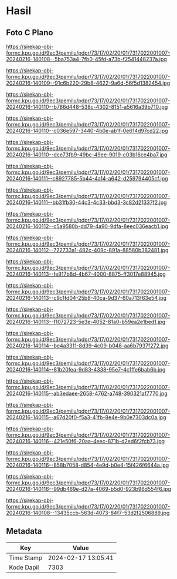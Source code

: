 # Hasil

## Foto C Plano

https://sirekap-obj-formc.kpu.go.id/9ec3/pemilu/pdpr/73/17/02/20/01/7317022001007-20240216-140108--5ba753a4-7fb0-45fd-a73b-f2541448237a.jpg

https://sirekap-obj-formc.kpu.go.id/9ec3/pemilu/pdpr/73/17/02/20/01/7317022001007-20240216-140109--91c6b220-29b8-4622-9a6d-56f5d1382454.jpg

https://sirekap-obj-formc.kpu.go.id/9ec3/pemilu/pdpr/73/17/02/20/01/7317022001007-20240216-140110--b786d448-538c-4302-8151-a5616a39b710.jpg

https://sirekap-obj-formc.kpu.go.id/9ec3/pemilu/pdpr/73/17/02/20/01/7317022001007-20240216-140110--c036e597-3440-4b0e-ab1f-0e614d97cd22.jpg

https://sirekap-obj-formc.kpu.go.id/9ec3/pemilu/pdpr/73/17/02/20/01/7317022001007-20240216-140110--dce73fb9-49bc-49ee-9019-c03b16ce4ba7.jpg

https://sirekap-obj-formc.kpu.go.id/9ec3/pemilu/pdpr/73/17/02/20/01/7317022001007-20240216-140111--c8927785-5b44-4a14-a642-d259794405cf.jpg

https://sirekap-obj-formc.kpu.go.id/9ec3/pemilu/pdpr/73/17/02/20/01/7317022001007-20240216-140111--bb31fb30-44c3-4c33-bbd3-3c82d21337f2.jpg

https://sirekap-obj-formc.kpu.go.id/9ec3/pemilu/pdpr/73/17/02/20/01/7317022001007-20240216-140112--c5a9580b-dd79-4a90-9dfa-8eec036eacb1.jpg

https://sirekap-obj-formc.kpu.go.id/9ec3/pemilu/pdpr/73/17/02/20/01/7317022001007-20240216-140112--722733a1-482c-409c-891a-88580b382481.jpg

https://sirekap-obj-formc.kpu.go.id/9ec3/pemilu/pdpr/73/17/02/20/01/7317022001007-20240216-140113--fe917b8d-4b67-4000-8875-ff3017e88945.jpg

https://sirekap-obj-formc.kpu.go.id/9ec3/pemilu/pdpr/73/17/02/20/01/7317022001007-20240216-140113--c9c1fd04-25b8-40ca-9d37-60a713f63e54.jpg

https://sirekap-obj-formc.kpu.go.id/9ec3/pemilu/pdpr/73/17/02/20/01/7317022001007-20240216-140113--f1072723-5e3e-4052-81a0-b59ea2e1bed1.jpg

https://sirekap-obj-formc.kpu.go.id/9ec3/pemilu/pdpr/73/17/02/20/01/7317022001007-20240216-140114--be4a3311-8d39-4c09-b048-aa6b7937f272.jpg

https://sirekap-obj-formc.kpu.go.id/9ec3/pemilu/pdpr/73/17/02/20/01/7317022001007-20240216-140114--81b20fea-9d83-4338-95e7-4c1ffe6bab6b.jpg

https://sirekap-obj-formc.kpu.go.id/9ec3/pemilu/pdpr/73/17/02/20/01/7317022001007-20240216-140115--ab3edaee-2658-4762-a748-390321af7770.jpg

https://sirekap-obj-formc.kpu.go.id/9ec3/pemilu/pdpr/73/17/02/20/01/7317022001007-20240216-140115--a67d20f0-f5a3-41fb-8e4e-9b0e7303dc0a.jpg

https://sirekap-obj-formc.kpu.go.id/9ec3/pemilu/pdpr/73/17/02/20/01/7317022001007-20240216-140116--421e50f6-20aa-4eec-871b-d2ed6f2fcb73.jpg

https://sirekap-obj-formc.kpu.go.id/9ec3/pemilu/pdpr/73/17/02/20/01/7317022001007-20240216-140116--858b7058-d854-4e9d-b0e4-15f426f6644a.jpg

https://sirekap-obj-formc.kpu.go.id/9ec3/pemilu/pdpr/73/17/02/20/01/7317022001007-20240216-140116--99db469e-d27a-4069-b5d0-923b96d554f6.jpg

https://sirekap-obj-formc.kpu.go.id/9ec3/pemilu/pdpr/73/17/02/20/01/7317022001007-20240216-140108--13435ccb-563d-4073-84f7-53d2f2506889.jpg


## Metadata

| Key        | Value               |
| ---------- | ------------------- |
| Time Stamp | 2024-02-17 13:05:41 |
| Kode Dapil | 7303                |



